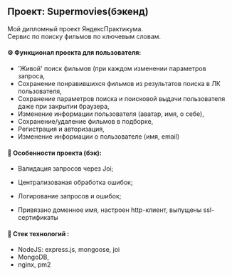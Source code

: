 ## Проект: Supermovies(бэкенд)

Мой дипломный проект ЯндексПрактикума.  
Сервис по поиску фильмов по ключевым словам.

#### ⚙️ Функционал проекта для пользователя:
- 'Живой' поиск фильмов (при каждом изменении параметров запроса,
- Сохранение понравившихся фильмов из результатов поиска в ЛК пользователя,
- Сохранение параметров поиска и поисковой выдачи пользователя даже при закрытии браузера,
- Изменение информации пользователя (аватар, имя, о себе),
- Сохранение/удаление фильмов в подборке,
- Регистрация и авторизация,
- Изменение информации о пользователе (имя, email)

  
#### 📌 Особенности проекта (бэк):

- Валидация запросов через Joi;

- Централизованая обработка ошибок;

- Логирование запросов и ошибок;

- Привязано доменное имя, настроен http-клиент, выпущены ssl-сертификаты


#### 🔬 Стек технологий :
- NodeJS: express.js, mongoose, joi
- MongoDB,
- nginx, pm2 

